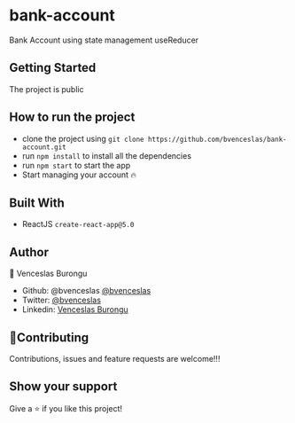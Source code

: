 # bank-account

Bank Account using state management useReducer

## Getting Started

The project is public

## How to run the project

- clone the project using `git clone https://github.com/bvenceslas/bank-account.git`
- run `npm install` to install all the dependencies
- run `npm start` to start the app
- Start managing your account 🔥

## Built With

- ReactJS `create-react-app@5.0`

## Author

👤 Venceslas Burongu

- Github: @bvenceslas [@bvenceslas](https://github.com/bvenceslas)
- Twitter: [@bvenceslas](https://twitter.com/bvenceslas)
- Linkedin: [Venceslas Burongu](https://www.linkedin.com/in/venceslas-burongu-8271b519a/)

## 🤝Contributing

Contributions, issues and feature requests are welcome!!!

## Show your support

Give a ⭐️ if you like this project!
